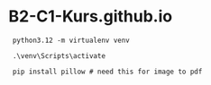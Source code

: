 # B2-C1-Kurs.github.io


```
 python3.12 -m virtualenv venv    
 
 .\venv\Scripts\activate     
  
 pip install pillow # need this for image to pdf
```